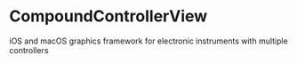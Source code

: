 # CompoundControllerView
iOS and macOS graphics framework for electronic instruments with multiple controllers
